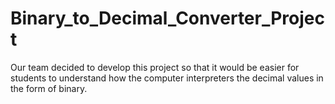 # Binary_to_Decimal_Converter_Project
Our team decided to develop this project so that it would be easier for students to understand how the computer interpreters the decimal values in the form of binary.

